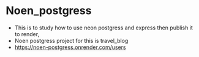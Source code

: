 # Noen_postgress
- This is to study how to use neon postgress and express then publish it to render,
- Noen postgress project for this is travel_blog
- https://noen-postgress.onrender.com/users
